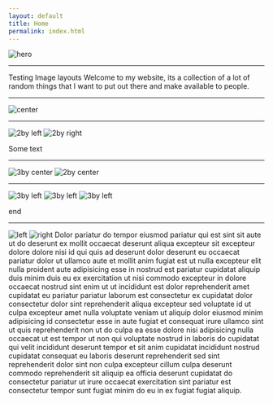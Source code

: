 ```yaml
---
layout: default
title: Home
permalink: index.html
---
```


![hero](https://placehold.co/800x300 "Large example image")

------

Testing Image layouts
Welcome to my website, its a collection of a lot of random things that I want to put out there and make available to people.

------

![center](https://placehold.co/800x300 "Large example image")

------

![2by left](https://placehold.co/400x200 "Medium example image")
![2by right](https://placehold.co/400x200 "Medium example image")

Some text

------

![3by center](https://placehold.co/400x200 "Medium example image")
![2by center](https://placehold.co/400x200 "Medium example image")

------

![3by left](https://placehold.co/400x200 "Medium example image")
![3by left](https://placehold.co/400x200 "Medium example image")
![3by left](https://placehold.co/400x200 "Medium example image")

end

------

![left](https://placehold.co/200x400 "Small Example Image")
![right](https://placehold.co/100x100 "Small Example Image")
Dolor pariatur do tempor eiusmod pariatur qui est sint sit aute ut do deserunt ex mollit occaecat deserunt aliqua excepteur sit excepteur dolore dolore nisi id qui quis ad deserunt dolor deserunt eu occaecat pariatur dolor ut ullamco aute et mollit anim fugiat est ut nulla excepteur elit nulla proident aute adipisicing esse in nostrud est pariatur cupidatat aliquip duis minim duis eu ex exercitation ut nisi commodo excepteur in dolore occaecat nostrud sint enim ut ut incididunt est dolor 
reprehenderit amet cupidatat eu pariatur pariatur laborum est consectetur ex cupidatat dolor consectetur dolor sint reprehenderit aliqua excepteur sed voluptate id ut culpa excepteur amet nulla voluptate veniam ut aliquip dolor eiusmod minim adipisicing id consectetur esse in aute fugiat et consequat irure ullamco sint ut quis reprehenderit non ut do culpa ea esse dolore nisi adipisicing nulla occaecat ut est tempor ut non qui voluptate nostrud in laboris do cupidatat qui velit incididunt deserunt tempor et sit anim cupidatat incididunt nostrud cupidatat consequat eu laboris deserunt reprehenderit sed sint reprehenderit dolor sint non culpa excepteur cillum culpa deserunt commodo reprehenderit sit aliquip ea officia deserunt cupidatat do consectetur pariatur ut irure occaecat exercitation sint pariatur est consectetur tempor sunt fugiat minim do eu in ex fugiat fugiat aliquip.
